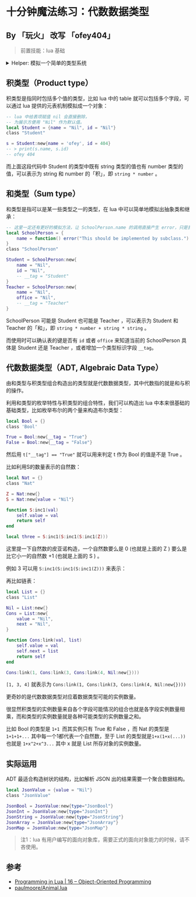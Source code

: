十分钟魔法练习：代数数据类型
=======================

## By 「玩火」 改写 「ofey404」

> 前置技能：lua 基础

<details><summary>Helper: 模拟一个简单的类型系统</summary>

```lua
local class = require("lib").class
```

</details>

## 积类型（Product type）

积类型是指同时包括多个值的类型，比如 lua 中的 table 就可以包括多个字段，可以通过 lua 提供的元表机制模拟成一个对象：


```lua
-- lua 中给表项赋值 nil 会直接删除，
-- 为展示方便用 "Nil" 作为默认值。
local Student = {name = "Nil", id = "Nil"}
class "Student"

s = Student:new{name = 'ofey', id = 404}
-- > print(s.name, s.id)
-- ofey	404
```

而上面这段代码中 Student 的类型中既有 string 类型的值也有 number 类型的值，可以表示为 string 和 number 的「积」，即 `string * number` 。

## 和类型（Sum type）

和类型是指可以是某一些类型之一的类型，在 lua 中可以简单地模拟出抽象类和继承：

```lua
-- 这里一定还有更好的模拟方法，让 SchoolPerson.name 的调用直接产生 error，只是我还没想到。
local SchoolPerson = {
    name = function() error("This should be implemented by subclass.") end
}
class "SchoolPerson"

Student = SchoolPerson:new{
    name = "Nil",
    id = "Nil",
    -- __tag = "Student"
}
Teacher = SchoolPerson:new{
    name = "Nil",
    office = "Nil",
    -- __tag = "Teacher"
}
```

SchoolPerson 可能是 Student 也可能是 Teacher ，可以表示为 Student 和 Teacher 的「和」，即 `string * number + string * string` 。

而使用时可以确认表的键是否有 `id` 或者 `office` 来知道当前的 SchoolPerson 具体是 Student 还是 Teacher ，或者增加一个类型标识字段 `__tag`。

## 代数数据类型（ADT, Algebraic Data Type）

由和类型与积类型组合构造出的类型就是代数数据类型，其中代数指的就是和与积的操作。

利用和类型的枚举特性与积类型的组合特性，我们可以构造出 lua 中本来很基础的基础类型，比如枚举布尔的两个量来构造布尔类型：

```lua
local Bool = {}
class 'Bool'

True = Bool:new{__tag = "True"}
False = Bool:new{__tag = "False"}
```

然后用 `t["__tag"] == "True"` 就可以用来判定 t 作为 Bool 的值是不是 True 。

比如利用S的数量表示的自然数：

```lua
local Nat = {}
class "Nat"

Z = Nat:new{}
S = Nat:new{value = "Nil"}

function S:inc1(val)
    self.value = val
    return self
end

local three = S:inc1(S:inc1(S:inc1(Z)))
```

这里提一下自然数的皮亚诺构造，一个自然数要么是 0 (也就是上面的 Z ) 要么是比它小一的自然数 +1 (也就是上面的 S ) 。

例如 3 可以用 `S:inc1(S:inc1(S:inc1(Z)))` 来表示：

再比如链表：

```lua
local List = {}
class "List"

Nil = List:new{}
Cons = List:new{
    value = "Nil",
    next = "Nil",
}

function Cons:link(val, list)
    self.value = val
    self.next = list
    return self
end

Cons:link(1, Cons:link(3, Cons:link(4, Nil:new{})))
```

`[1, 3, 4]` 就表示为 `Cons:link(1, Cons:link(3, Cons:link(4, Nil:new{})))`

更奇妙的是代数数据类型对应着数据类型可能的实例数量。

很显然积类型的实例数量来自各个字段可能情况的组合也就是各字段实例数量相乘，而和类型的实例数量就是各种可能类型的实例数量之和。

比如 Bool 的类型是 `1+1 `而其实例只有 True 和 False ，而 Nat 的类型是 `1+1+1+...` 其中每一个1都代表一个自然数，至于 List 的类型就是`1+x(1+x(...))` 也就是 `1+x^2+x^3...` 其中 x 就是 List 所存对象的实例数量。

## 实际运用

ADT 最适合构造树状的结构，比如解析 JSON 出的结果需要一个聚合数据结构。

```lua
local JsonValue = {value = "Nil"}
class "JsonValue"

JsonBool = JsonValue:new{type="JsonBool"}
JsonInt = JsonValue:new{type="JsonInt"}
JsonString = JsonValue:new{type="JsonString"}
JsonArray = JsonValue:new{type="JsonArray"}
JsonMap = JsonValue:new{type="JsonMap"}
```

> 注1：lua 有用户编写的面向对象库，需要正式的面向对象能力的时候，请不吝使用。

## 参考

- [Programming in Lua | 16 – Object-Oriented Programming](https://www.lua.org/pil/16.html)
- [paulmoore/Animal.lua](https://gist.github.com/paulmoore/1429475)